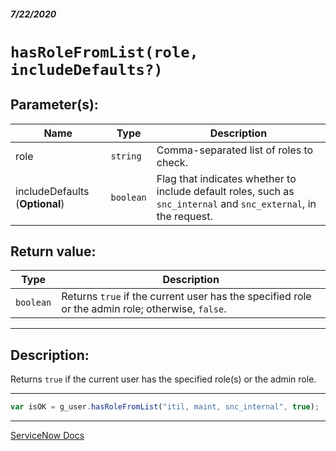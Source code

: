 ##### 7/22/2020
# `hasRoleFromList(role, includeDefaults?)`
## Parameter(s):
| Name | Type | Description |
|---|---|---|
| role | `string` | Comma-separated list of roles to check. |
| includeDefaults (**Optional**) | `boolean` | Flag that indicates whether to include default roles, such as `snc_internal` and `snc_external`, in the request. |

## Return value:
| Type | Description |
|---|---|
| `boolean` | Returns `true` if the current user has the specified role or the admin role; otherwise, `false`. |

---

## Description:
Returns `true` if the current user has the specified role(s) or the admin role.

---

```js
var isOK = g_user.hasRoleFromList("itil, maint, snc_internal", true);
```

---

[ServiceNow Docs](https://developer.servicenow.com/dev.do#!/reference/api/newyork/client/c_GlideUserAPI#r_GlideUser-hasRoleFromList_String)